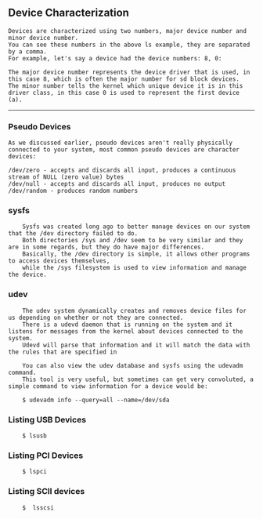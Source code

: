 ## Device Characterization
    Devices are characterized using two numbers, major device number and minor device number. 
    You can see these numbers in the above ls example, they are separated by a comma. 
    For example, let's say a device had the device numbers: 8, 0:

    The major device number represents the device driver that is used, in this case 8, which is often the major number for sd block devices. 
    The minor number tells the kernel which unique device it is in this driver class, in this case 0 is used to represent the first device (a).
---

### Pseudo Devices

    As we discussed earlier, pseudo devices aren't really physically connected to your system, most common pseudo devices are character devices:

    /dev/zero - accepts and discards all input, produces a continuous stream of NULL (zero value) bytes
    /dev/null - accepts and discards all input, produces no output
    /dev/random - produces random numbers
### sysfs
        Sysfs was created long ago to better manage devices on our system that the /dev directory failed to do.
        Both directories /sys and /dev seem to be very similar and they are in some regards, but they do have major differences. 
        Basically, the /dev directory is simple, it allows other programs to access devices themselves, 
        while the /sys filesystem is used to view information and manage the device.
### udev
        The udev system dynamically creates and removes device files for us depending on whether or not they are connected. 
        There is a udevd daemon that is running on the system and it listens for messages from the kernel about devices connected to the system. 
        Udevd will parse that information and it will match the data with the rules that are specified in

        You can also view the udev database and sysfs using the udevadm command. 
        This tool is very useful, but sometimes can get very convoluted, a simple command to view information for a device would be:

        $ udevadm info --query=all --name=/dev/sda
### Listing USB Devices
        $ lsusb 

### Listing PCI Devices
        $ lspci 

### Listing SCII devices
        $  lsscsi 
        
